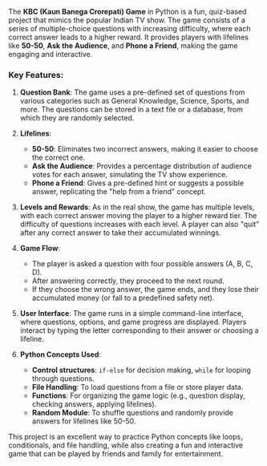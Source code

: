 The **KBC (Kaun Banega Crorepati) Game** in Python is a fun, quiz-based project that mimics the popular Indian TV show. The game consists of a series of multiple-choice questions with increasing difficulty, where each correct answer leads to a higher reward. It provides players with lifelines like **50-50**, **Ask the Audience**, and **Phone a Friend**, making the game engaging and interactive.

### Key Features:
1. **Question Bank**: The game uses a pre-defined set of questions from various categories such as General Knowledge, Science, Sports, and more. The questions can be stored in a text file or a database, from which they are randomly selected.
   
2. **Lifelines**:
   - **50-50**: Eliminates two incorrect answers, making it easier to choose the correct one.
   - **Ask the Audience**: Provides a percentage distribution of audience votes for each answer, simulating the TV show experience.
   - **Phone a Friend**: Gives a pre-defined hint or suggests a possible answer, replicating the "help from a friend" concept.

3. **Levels and Rewards**: As in the real show, the game has multiple levels, with each correct answer moving the player to a higher reward tier. The difficulty of questions increases with each level. A player can also "quit" after any correct answer to take their accumulated winnings.

4. **Game Flow**:
   - The player is asked a question with four possible answers (A, B, C, D).
   - After answering correctly, they proceed to the next round.
   - If they choose the wrong answer, the game ends, and they lose their accumulated money (or fall to a predefined safety net).
   
5. **User Interface**: The game runs in a simple command-line interface, where questions, options, and game progress are displayed. Players interact by typing the letter corresponding to their answer or choosing a lifeline.

6. **Python Concepts Used**:
   - **Control structures**: `if-else` for decision making, `while` for looping through questions.
   - **File Handling**: To load questions from a file or store player data.
   - **Functions**: For organizing the game logic (e.g., question display, checking answers, applying lifelines).
   - **Random Module**: To shuffle questions and randomly provide answers for lifelines like 50-50.

This project is an excellent way to practice Python concepts like loops, conditionals, and file handling, while also creating a fun and interactive game that can be played by friends and family for entertainment.
